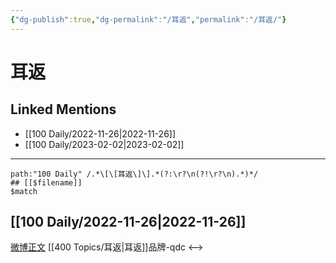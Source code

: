 ```yaml
---
{"dg-publish":true,"dg-permalink":"/耳返","permalink":"/耳返/"}
---
```


# 耳返

## Linked Mentions
- [[100 Daily/2022-11-26\|2022-11-26]]
- [[100 Daily/2023-02-02\|2023-02-02]]


---

```expander
path:"100 Daily" /.*\[\[耳返\]\].*(?:\r?\n(?!\r?\n).*)*/
## [[$filename]]
$match
```
## [[100 Daily/2022-11-26\|2022-11-26]]
[微博正文](http://weibo.com/5695716261/MgHQIerHh) [[400 Topics/耳返\|耳返]]品牌-qdc
<-->